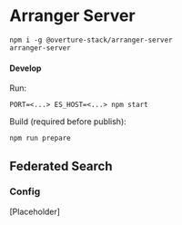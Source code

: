 # Arranger Server

```
npm i -g @overture-stack/arranger-server
arranger-server
```

#### Develop

Run:

```
PORT=<...> ES_HOST=<...> npm start
```

Build (required before publish):

```
npm run prepare
```

## Federated Search

### Config

[Placeholder] 
